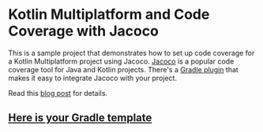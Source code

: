 # Kotlin Multiplatform and Code Coverage with Jacoco

This is a sample project that demonstrates how to set up code coverage for a Kotlin Multiplatform project using Jacoco.
[Jacoco](https://www.eclemma.org/jacoco/) is a popular code coverage tool for Java and Kotlin projects.
There's a [Gradle plugin](https://docs.gradle.org/current/userguide/jacoco_plugin.html) that makes it easy to integrate Jacoco with your project.

Read this [blog post](#) for details.

## [Here is your Gradle template](build.gradle.kt)


